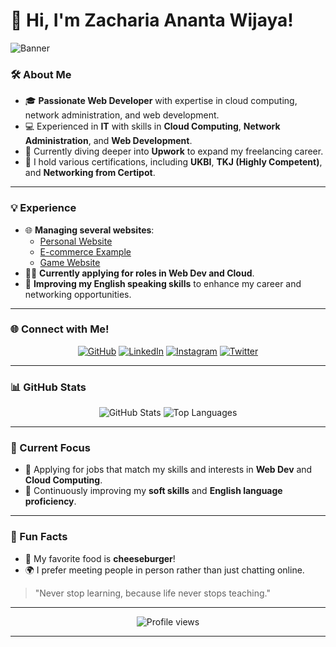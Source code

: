 # 👋 Hi, I'm Zacharia Ananta Wijaya!

![Banner](https://drive.google.com/uc?id=13iCRBbcCvhDa-zlBLUxu6X7asZpJZu_b)

 <!-- Ganti URL ini dengan link gambar banner yang kamu inginkan -->

### 🛠️ About Me
- 🎓 **Passionate Web Developer** with expertise in cloud computing, network administration, and web development.
- 💻 Experienced in **IT** with skills in **Cloud Computing**, **Network Administration**, and **Web Development**.
- 🌱 Currently diving deeper into **Upwork** to expand my freelancing career.
- 📜 I hold various certifications, including **UKBI**, **TKJ (Highly Competent)**, and **Networking from Certipot**.

---

### 💡 Experience
- 🌐 **Managing several websites**:
  - [Personal Website](http://zacharia.aboutcen.com)
  - [E-commerce Example](http://centralfreaks.com)
  - [Game Website](http://mygame.centralfreaks.com)
- 🧑‍💼 **Currently applying for roles in Web Dev and Cloud**.
- 📝 **Improving my English speaking skills** to enhance my career and networking opportunities.

---

### 🌐 Connect with Me!
<p align="center">
    <a href="https://github.com/kachenchaney/" target="_blank"><img src="https://img.icons8.com/ios-glyphs/30/000000/github.png" alt="GitHub"/></a>
    <a href="https://www.linkedin.com/in/zacharia-wijaya-373a51311/" target="_blank"><img src="https://img.icons8.com/ios-glyphs/30/000000/linkedin.png" alt="LinkedIn"/></a>
    <a href="https://instagram.com/zachariaananta" target="_blank"><img src="https://img.icons8.com/ios-glyphs/30/000000/instagram-new.png" alt="Instagram"/></a>
    <a href="https://x.com/ZachaWjaya" target="_blank"><img src="https://img.icons8.com/ios-glyphs/30/000000/twitter.png" alt="Twitter"/></a>
</p>


---

### 📊 GitHub Stats
<p align="center">
    <img src="https://github-readme-stats.vercel.app/api?username=kachenchaney&show_icons=true&theme=radical" alt="GitHub Stats" />
    <img src="https://github-readme-stats.vercel.app/api/top-langs/?username=kachenchaney&layout=compact&theme=radical" alt="Top Languages" />
</p>

---

### 🎯 Current Focus
- 🚀 Applying for jobs that match my skills and interests in **Web Dev** and **Cloud Computing**.
- 💬 Continuously improving my **soft skills** and **English language proficiency**.

---

### 🎉 Fun Facts
- 🍔 My favorite food is **cheeseburger**!
- 🌍 I prefer meeting people in person rather than just chatting online.

> "Never stop learning, because life never stops teaching."

---

<p align="center">
    <img src="https://komarev.com/ghpvc/?username=kachenchaney&color=blue" alt="Profile views"/>
</p>

---

<!-- Hiasan atau elemen tambahan seperti quotes, gambar kecil, atau ikon sosial media bisa ditambahkan di sini. -->
